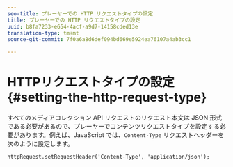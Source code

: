 ```yaml
---
seo-title: プレーヤーでの HTTP リクエストタイプの設定
title: プレーヤーでの HTTP リクエストタイプの設定
uuid: b8fa7233-e654-4acf-a9d7-14158cded13e
translation-type: tm+mt
source-git-commit: 7f0a6a8d6def094bd669e5924ea76107a4ab3cc1

---
```



# HTTPリクエストタイプの設定 {#setting-the-http-request-type}

すべてのメディアコレクション API リクエストのリクエスト本文は JSON 形式である必要があるので、プレーヤーでコンテンツリクエストタイプを設定する必要があります。例えば、JavaScript では、`Content-Type` リクエストヘッダーを次のように設定します。

```
httpRequest.setRequestHeader('Content-Type', 'application/json'); 
```

